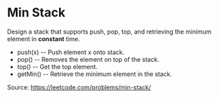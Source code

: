 # Min Stack
Design a stack that supports push, pop, top, and retrieving the minimum element in **constant** time.

- push(x) -- Push element x onto stack.
- pop() -- Removes the element on top of the stack.
- top() -- Get the top element.
- getMin() -- Retrieve the minimum element in the stack.

Source: https://leetcode.com/problems/min-stack/
